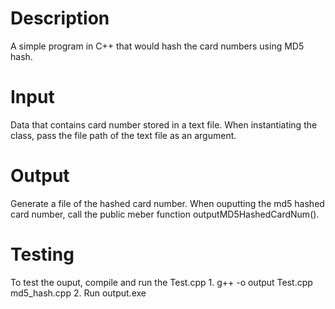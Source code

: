 # Description
A simple program in C++ that would hash the card numbers using MD5 hash.

# Input
Data that contains card number stored in a text file.
When instantiating the class, pass the file path of the text file as an argument.

# Output
Generate a file of the hashed card number.
When ouputting the md5 hashed card number, call the public meber function outputMD5HashedCardNum().

# Testing
To test the ouput, compile and run the Test.cpp
    1. g++ -o output Test.cpp md5_hash.cpp
    2. Run output.exe
